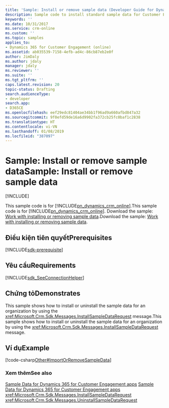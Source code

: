 ```yaml
---
title: 'Sample: Install or remove sample data (Developer Guide for Dynamics 365 for Customer Engagement apps) | MicrosoftDocs'
description: Sample code to install standard sample data for Customer Engagement (online).
keywords: ''
ms.date: 10/31/2017
ms.service: crm-online
ms.custom: ''
ms.topic: samples
applies_to:
- Dynamics 365 for Customer Engagement (online)
ms.assetid: ab035539-7158-4efb-ad4c-86cb87eb2e0f
author: JimDaly
ms.author: jdaly
manager: jdaly
ms.reviewer: ''
ms.suite: ''
ms.tgt_pltfrm: ''
caps.latest.revision: 20
topic-status: Drafting
search.audienceType:
- developer
search.app:
- D365CE
ms.openlocfilehash: eef29edc81404ae34bb1f96ad9a660afbd847a32
ms.sourcegitcommit: 9f0efd59de16a6d9902fa372cb25fc0baf1c2838
ms.translationtype: HT
ms.contentlocale: vi-VN
ms.lasthandoff: 01/08/2019
ms.locfileid: "387097"
---
```

# <a name="sample-install-or-remove-sample-data"></a><span data-ttu-id="8636e-103">Sample: Install or remove sample data</span><span class="sxs-lookup"><span data-stu-id="8636e-103">Sample: Install or remove sample data</span></span>

[!INCLUDE[](../includes/cc_applies_to_update_9_0_0.md)]

<span data-ttu-id="8636e-104">This sample code is for [!INCLUDE[pn_dynamics_crm_online](../includes/pn-dynamics-crm-online.md)].</span><span class="sxs-lookup"><span data-stu-id="8636e-104">This sample code is for [!INCLUDE[pn_dynamics_crm_online](../includes/pn-dynamics-crm-online.md)].</span></span> <span data-ttu-id="8636e-105">Download the sample: [Work with installing or removing sample data](https://code.msdn.microsoft.com/Sample-Install-or-remove-df7cf89f).</span><span class="sxs-lookup"><span data-stu-id="8636e-105">Download the sample: [Work with installing or removing sample data](https://code.msdn.microsoft.com/Sample-Install-or-remove-df7cf89f).</span></span>  

## <a name="prerequisites"></a><span data-ttu-id="8636e-106">Điều kiện tiên quyết</span><span class="sxs-lookup"><span data-stu-id="8636e-106">Prerequisites</span></span>
[!INCLUDE[sdk-prerequisite](../includes/sdk-prerequisite.md)]
   
## <a name="requirements"></a><span data-ttu-id="8636e-107">Yêu cầu</span><span class="sxs-lookup"><span data-stu-id="8636e-107">Requirements</span></span>  
[!INCLUDE[sdk_SeeConnectionHelper](../includes/sdk-seeconnectionhelper.md)]
  
## <a name="demonstrates"></a><span data-ttu-id="8636e-108">Chứng tỏ</span><span class="sxs-lookup"><span data-stu-id="8636e-108">Demonstrates</span></span>  
 <span data-ttu-id="8636e-109">This sample shows how to install or uninstall the sample data for an organization by using the <xref:Microsoft.Crm.Sdk.Messages.InstallSampleDataRequest> message.</span><span class="sxs-lookup"><span data-stu-id="8636e-109">This sample shows how to install or uninstall the sample data for an organization by using the <xref:Microsoft.Crm.Sdk.Messages.InstallSampleDataRequest> message.</span></span>  
  
## <a name="example"></a><span data-ttu-id="8636e-110">Ví dụ</span><span class="sxs-lookup"><span data-stu-id="8636e-110">Example</span></span>  
 [!code-csharp[Other#ImportOrRemoveSampleData](../snippets/csharp/CRMV8/other/cs/importorremovesampledata.cs#importorremovesampledata)]  
  
### <a name="see-also"></a><span data-ttu-id="8636e-111">Xem thêm</span><span class="sxs-lookup"><span data-stu-id="8636e-111">See also</span></span>  
 <span data-ttu-id="8636e-112">[Sample Data for Dynamics 365 for Customer Engagement apps](sample-data.md) </span><span class="sxs-lookup"><span data-stu-id="8636e-112">[Sample Data for Dynamics 365 for Customer Engagement apps](sample-data.md) </span></span>  
 <xref:Microsoft.Crm.Sdk.Messages.InstallSampleDataRequest>   
 <xref:Microsoft.Crm.Sdk.Messages.UninstallSampleDataRequest>
